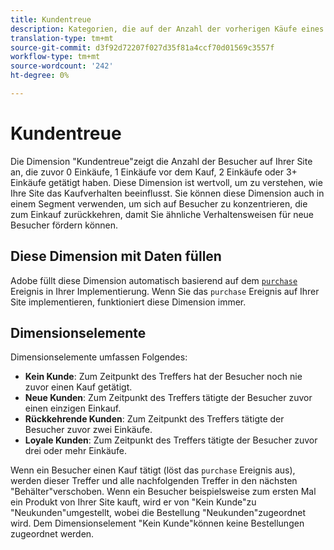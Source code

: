 ```yaml
---
title: Kundentreue
description: Kategorien, die auf der Anzahl der vorherigen Käufe eines Besuchers basieren.
translation-type: tm+mt
source-git-commit: d3f92d72207f027d35f81a4ccf70d01569c3557f
workflow-type: tm+mt
source-wordcount: '242'
ht-degree: 0%

---
```



# Kundentreue

Die Dimension &quot;Kundentreue&quot;zeigt die Anzahl der Besucher auf Ihrer Site an, die zuvor 0 Einkäufe, 1 Einkäufe vor dem Kauf, 2 Einkäufe oder 3+ Einkäufe getätigt haben. Diese Dimension ist wertvoll, um zu verstehen, wie Ihre Site das Kaufverhalten beeinflusst. Sie können diese Dimension auch in einem Segment verwenden, um sich auf Besucher zu konzentrieren, die zum Einkauf zurückkehren, damit Sie ähnliche Verhaltensweisen für neue Besucher fördern können.

## Diese Dimension mit Daten füllen

Adobe füllt diese Dimension automatisch basierend auf dem [`purchase`](/help/implement/vars/page-vars/events/event-purchase.md) Ereignis in Ihrer Implementierung. Wenn Sie das `purchase` Ereignis auf Ihrer Site implementieren, funktioniert diese Dimension immer.

## Dimensionselemente

Dimensionselemente umfassen Folgendes:

* **Kein Kunde**: Zum Zeitpunkt des Treffers hat der Besucher noch nie zuvor einen Kauf getätigt.
* **Neue Kunden**: Zum Zeitpunkt des Treffers tätigte der Besucher zuvor einen einzigen Einkauf.
* **Rückkehrende Kunden**: Zum Zeitpunkt des Treffers tätigte der Besucher zuvor zwei Einkäufe.
* **Loyale Kunden**: Zum Zeitpunkt des Treffers tätigte der Besucher zuvor drei oder mehr Einkäufe.

Wenn ein Besucher einen Kauf tätigt (löst das `purchase` Ereignis aus), werden dieser Treffer und alle nachfolgenden Treffer in den nächsten &quot;Behälter&quot;verschoben. Wenn ein Besucher beispielsweise zum ersten Mal ein Produkt von Ihrer Site kauft, wird er von &quot;Kein Kunde&quot;zu &quot;Neukunden&quot;umgestellt, wobei die Bestellung &quot;Neukunden&quot;zugeordnet wird. Dem Dimensionselement &quot;Kein Kunde&quot;können keine Bestellungen zugeordnet werden.
